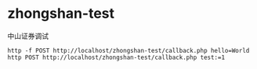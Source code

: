 zhongshan-test
==============

中山证券调试


    http -f POST http://localhost/zhongshan-test/callback.php hello=World
    http POST http://localhost/zhongshan-test/callback.php test:=1


